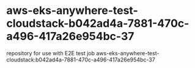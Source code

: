 # aws-eks-anywhere-test-cloudstack-b042ad4a-7881-470c-a496-417a26e954bc-37
repository for use with E2E test job aws-eks-anywhere-test-cloudstack:b042ad4a-7881-470c-a496-417a26e954bc-37
